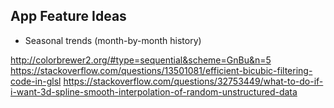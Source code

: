 ## App Feature Ideas

- Seasonal trends (month-by-month history)

http://colorbrewer2.org/#type=sequential&scheme=GnBu&n=5
https://stackoverflow.com/questions/13501081/efficient-bicubic-filtering-code-in-glsl
https://stackoverflow.com/questions/32753449/what-to-do-if-i-want-3d-spline-smooth-interpolation-of-random-unstructured-data
